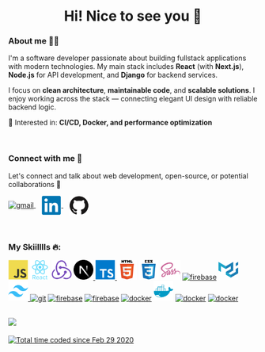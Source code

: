 <h1 align="center">Hi! Nice to see you 👋</h1>

<h3>About me 🧑‍💻</h3>

<p>
I'm a software developer passionate about building fullstack applications with modern technologies.  
My main stack includes <b>React</b> (with <b>Next.js</b>), <b>Node.js</b> for API development, and <b>Django</b> for backend services.
</p>

<p>
I focus on <b>clean architecture</b>, <b>maintainable code</b>, and <b>scalable solutions</b>.  
I enjoy working across the stack — connecting elegant UI design with reliable backend logic.
</p>

<p>
🧩 Interested in: <b>CI/CD, Docker, and performance optimization</b>
</p>
&nbsp;&nbsp;&nbsp;&nbsp;
<h3>Connect with me 🫡</h3>

<p>Let's connect and talk about web development, open-source, or potential collaborations 🚀</p>

<p align="left">
  <a href="mailto:danielpakoca@gmail.com" target="_blank" rel="noreferrer">
    <img align="center" src="https://upload.wikimedia.org/wikipedia/commons/8/8c/Gmail_Icon_%282013-2020%29.svg" alt="gmail" height="30" width="40" />
  </a>
  &nbsp;&nbsp;
  <a href="https://www.linkedin.com/in/danielpakoca/" target="_blank" rel="noreferrer">
    <img align="center" src="https://github.com/devicons/devicon/blob/master/icons/linkedin/linkedin-original.svg" alt="linkedin" height="40" width="40"/>
  </a>
  &nbsp;&nbsp;
  <a href="https://github.com/danielpakoca" target="_blank" rel="noreferrer">
    <img align="center" src="https://github.com/devicons/devicon/blob/master/icons/github/github-original.svg" alt="github" height="40" width="40"/>
  </a>
</p>

&nbsp;&nbsp;&nbsp;&nbsp;
<h3 align="left">My Skiilllls 🔥:</h3>
<p>
 <a href="https://developer.mozilla.org/en-US/docs/Web/JavaScript" target="_blank" rel="noreferrer"><img src="https://raw.githubusercontent.com/devicons/devicon/master/icons/javascript/javascript-original.svg" alt="javascript" width="40" height="40"/></a> 
<a href="https://reactjs.org/" target="_blank" rel="noreferrer"><img src="https://raw.githubusercontent.com/devicons/devicon/master/icons/react/react-original-wordmark.svg" alt="react" width="40" height="40"/></a>
<a href="https://redux.js.org" target="_blank" rel="noreferrer"><img src="https://raw.githubusercontent.com/devicons/devicon/master/icons/redux/redux-original.svg" alt="redux" width="40" height="40"/></a> 
 <a href="https://nextjs.org/" target="_blank" rel="noreferrer"> <img src="https://github.com/devicons/devicon/blob/master/icons/nextjs/nextjs-original.svg" alt="typescript" width="40" height="40"/> </a>
 <a href="https://www.typescriptlang.org/" target="_blank" rel="noreferrer"> <img src="https://raw.githubusercontent.com/devicons/devicon/master/icons/typescript/typescript-original.svg" alt="typescript" width="40" height="40"/> </a>
 <a href="https://www.w3.org/html/" target="_blank" rel="noreferrer"><img src="https://raw.githubusercontent.com/devicons/devicon/master/icons/html5/html5-original-wordmark.svg" alt="html5" width="40" height="40"/></a> 
 <a href="https://www.w3schools.com/css/" target="_blank" rel="noreferrer"><img src="https://raw.githubusercontent.com/devicons/devicon/master/icons/css3/css3-original-wordmark.svg" alt="css3" width="40" height="40"/></a>
 <a href="https://sass-lang.com" target="_blank" rel="noreferrer"><img src="https://raw.githubusercontent.com/devicons/devicon/master/icons/sass/sass-original.svg" alt="sass" width="40" height="40"/></a>
 <a href="https://styled-components.com/" target="_blank" rel="noreferrer"><img src="https://styled-components.com/atom.png" alt="firebase" width="40" height="40"/></a> 
 <a href="https://mui.com/" target="_blank" rel="noreferrer"><img src="https://raw.githubusercontent.com/devicons/devicon/master/icons/materialui/materialui-original.svg" alt="firebase" width="40" height="40"/></a> 
  <a href="https://tailwindcss.com/" target="_blank" rel="noreferrer"> <img src="https://github.com/devicons/devicon/blob/master/icons/tailwindcss/tailwindcss-plain.svg" alt="typescript" width="40" height="40"/> </a>
 <a href="https://git-scm.com/" target="_blank" rel="noreferrer"><img src="https://www.vectorlogo.zone/logos/git-scm/git-scm-icon.svg" alt="git" width="40" height="40"/></a>
<a href="https://firebase.google.com/" target="_blank" rel="noreferrer"><img src="https://www.vectorlogo.zone/logos/firebase/firebase-icon.svg" alt="firebase" width="40" height="40"/></a> 
 <a href="https://next-auth.js.org" target="_blank" rel="noreferrer"><img src="https://next-auth.js.org/img/logo/logo-sm.png" alt="firebase" width="40" height="40"/></a>  
 <a href="https://www.prisma.io" target="_blank" rel="noreferrer"><img src="https://cdn.icon-icons.com/icons2/2148/PNG/512/prisma_icon_132076.png" alt="docker" width="40" height="40"/></a> 
 <a href="https://www.docker.com" target="_blank" rel="noreferrer"><img src="https://raw.githubusercontent.com/devicons/devicon/1119b9f84c0290e0f0b38982099a2bd027a48bf1/icons/docker/docker-plain.svg" alt="docker" width="40" height="40"/></a> 
 <a href="https://www.postgresql.org" target="_blank" rel="noreferrer"><img src="https://cdn-icons-png.flaticon.com/512/5968/5968342.png" alt="docker" width="40" height="40"/></a>
 <a href="https://www.mysql.com" target="_blank" rel="noreferrer"><img src="https://www.freepnglogos.com/uploads/logo-mysql-png/logo-mysql-mysql-logo-png-images-are-download-crazypng-21.png" alt="docker" width="40" height="40"/></a>
 
</p>
</br>

<div align="left">
 <img class="img" src="https://github-readme-stats-sigma-five.vercel.app/api/top-langs/?username=Dannynafide&layout=compact" />
</div>

</br>
<a href="https://wakatime.com/@d0d89ddf-5153-417d-ae33-73cbad0c23f0"><img src="https://wakatime.com/badge/user/d0d89ddf-5153-417d-ae33-73cbad0c23f0.svg" alt="Total time coded since Feb 29 2020" /></a>

</br>
<!-- <h3 align="left">I’m currently learning 🌱:</h3> I want to find a job as a frontend developer.
 -->

<!-- </br>
<h3 align="left">My stats ✨:</h3>
<div align="left">
 <img class="img" src="https://github-readme-stats.vercel.app/api?username=Dannynafide&show_icons=true&count_private=true" />
</div> -->
